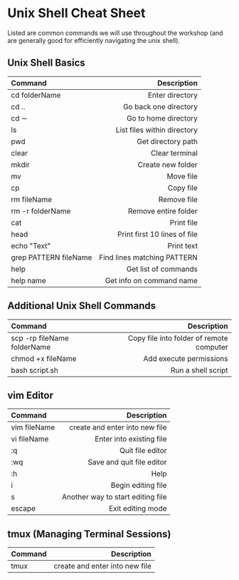 # Unix Shell Cheat Sheet

Listed are common commands we will use throughout the workshop (and are generally good for efficiently navigating the unix shell).

## Unix Shell Basics

| Command | Description |
| :------ | ----------: | 
| cd folderName | Enter directory |
| cd .. | Go back one directory |
| cd ∼ |Go to home directory |
| ls | List files within directory |
| pwd | Get directory path |
| clear | Clear terminal |
| mkdir | Create new folder |
| mv | Move file |
| cp | Copy file |
| rm fileName | Remove file |
| rm -r folderName | Remove entire folder |
| cat | Print file |
| head | Print first 10 lines of file |
| echo "Text" | Print text |
| grep PATTERN fileName | Find lines matching PATTERN |
| help | Get list of commands |
| help name | Get info on command name |

## Additional Unix Shell Commands

| Command | Description | 
| :------ | ----------: | 
| scp -rp fileName folderName | Copy file into folder of remote computer |
| chmod +x fileName | Add execute permissions |
| bash script.sh | Run a shell script |

## vim Editor

| Command | Description |
| :------ | ----------: | 
| vim fileName | create and enter into new file |
| vi fileName | Enter into existing file |
| :q | Quit file editor |
| :wq | Save and quit file editor |
| :h | Help |
| i | Begin editing file |
| s | Another way to start editing file |
| escape | Exit editing mode |

## tmux (Managing Terminal Sessions)

| Command | Description |
| :------ | ----------: | 
| tmux | create and enter into new file |



